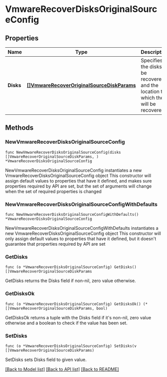 # VmwareRecoverDisksOriginalSourceConfig

## Properties

Name | Type | Description | Notes
------------ | ------------- | ------------- | -------------
**Disks** | [**[]VmwareRecoverOriginalSourceDiskParams**](VmwareRecoverOriginalSourceDiskParams.md) | Specifies the disks to be recovered and the location to which they will be recovered. | 

## Methods

### NewVmwareRecoverDisksOriginalSourceConfig

`func NewVmwareRecoverDisksOriginalSourceConfig(disks []VmwareRecoverOriginalSourceDiskParams, ) *VmwareRecoverDisksOriginalSourceConfig`

NewVmwareRecoverDisksOriginalSourceConfig instantiates a new VmwareRecoverDisksOriginalSourceConfig object
This constructor will assign default values to properties that have it defined,
and makes sure properties required by API are set, but the set of arguments
will change when the set of required properties is changed

### NewVmwareRecoverDisksOriginalSourceConfigWithDefaults

`func NewVmwareRecoverDisksOriginalSourceConfigWithDefaults() *VmwareRecoverDisksOriginalSourceConfig`

NewVmwareRecoverDisksOriginalSourceConfigWithDefaults instantiates a new VmwareRecoverDisksOriginalSourceConfig object
This constructor will only assign default values to properties that have it defined,
but it doesn't guarantee that properties required by API are set

### GetDisks

`func (o *VmwareRecoverDisksOriginalSourceConfig) GetDisks() []VmwareRecoverOriginalSourceDiskParams`

GetDisks returns the Disks field if non-nil, zero value otherwise.

### GetDisksOk

`func (o *VmwareRecoverDisksOriginalSourceConfig) GetDisksOk() (*[]VmwareRecoverOriginalSourceDiskParams, bool)`

GetDisksOk returns a tuple with the Disks field if it's non-nil, zero value otherwise
and a boolean to check if the value has been set.

### SetDisks

`func (o *VmwareRecoverDisksOriginalSourceConfig) SetDisks(v []VmwareRecoverOriginalSourceDiskParams)`

SetDisks sets Disks field to given value.



[[Back to Model list]](../README.md#documentation-for-models) [[Back to API list]](../README.md#documentation-for-api-endpoints) [[Back to README]](../README.md)


